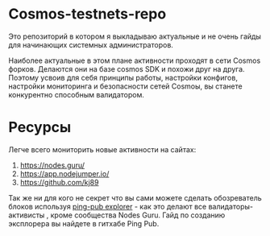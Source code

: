 # Cosmos-testnets-repo
Это репозиторий в котором я выкладываю актуальные и не очень гайды для начинающих системных администраторов.

Наиболее актуальные в этом плане активности проходят в сети Cosmos форков. Делаются они на базе cosmos SDK и похожи друг на друга. Поэтому усвоив для себя принципы работы, настройки конфигов, настройки мониторинга и безопасности сетей Cosmoы, вы станете конкурентно способным валидатором.

# Ресурсы

Легче всего мониторить новые активности на сайтах:
1) https://nodes.guru/
2) https://app.nodejumper.io/
3) https://github.com/kj89

Так же ни для кого не секрет что вы сами можете сделать обозреватель блоков используя [ping-pub explorer](https://github.com/ping-pub/explorer.git) - как это делают все валидаторы-активисты , кроме сообщества Nodes Guru.
Гайд по созданию эксплорера вы найдете в гитхабе Ping Pub.
